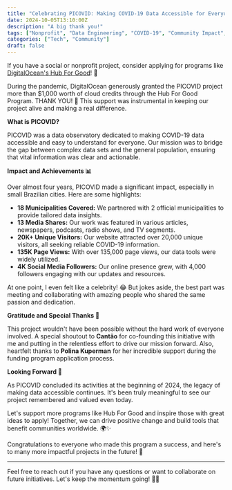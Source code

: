 ```yaml
---
title: "Celebrating PICOVID: Making COVID-19 Data Accessible for Everyone 🌐"
date: 2024-10-05T13:10:00Z
description: "A big thank you!"
tags: ["Nonprofit", "Data Engineering", "COVID-19", "Community Impact", "DigitalOcean"]
categories: ["Tech", "Community"]
draft: false
---
```


If you have a social or nonprofit project, consider applying for programs like [DigitalOcean's Hub For Good](https://www.digitalocean.com/hub-for-good)! 🌟

During the pandemic, DigitalOcean generously granted the PICOVID project more than $1,000 worth of cloud credits through the Hub For Good Program. THANK YOU! 🙏 This support was instrumental in keeping our project alive and making a real difference.

**What is PICOVID?**

PICOVID was a data observatory dedicated to making COVID-19 data accessible and easy to understand for everyone. Our mission was to bridge the gap between complex data sets and the general population, ensuring that vital information was clear and actionable.

**Impact and Achievements 📊**

Over almost four years, PICOVID made a significant impact, especially in small Brazilian cities. Here are some highlights:

- **18 Municipalities Covered:** We partnered with 2 official municipalities to provide tailored data insights.
- **13 Media Shares:** Our work was featured in various articles, newspapers, podcasts, radio shows, and TV segments.
- **20K+ Unique Visitors:** Our website attracted over 20,000 unique visitors, all seeking reliable COVID-19 information.
- **135K Page Views:** With over 135,000 page views, our data tools were widely utilized.
- **4K Social Media Followers:** Our online presence grew, with 4,000 followers engaging with our updates and resources.

At one point, I even felt like a celebrity! 😂 But jokes aside, the best part was meeting and collaborating with amazing people who shared the same passion and dedication.

**Gratitude and Special Thanks 💖**

This project wouldn't have been possible without the hard work of everyone involved. A special shoutout to **Cantão** for co-founding this initiative with me and putting in the relentless effort to drive our mission forward. Also, heartfelt thanks to **Polina Kuperman** for her incredible support during the funding program application process.

**Looking Forward 🚀**

As PICOVID concluded its activities at the beginning of 2024, the legacy of making data accessible continues. It's been truly meaningful to see our project remembered and valued even today.

Let's support more programs like Hub For Good and inspire those with great ideas to apply! Together, we can drive positive change and build tools that benefit communities worldwide. 🌍✨

Congratulations to everyone who made this program a success, and here's to many more impactful projects in the future! 🎉

---

Feel free to reach out if you have any questions or want to collaborate on future initiatives. Let's keep the momentum going! 💬🤝
